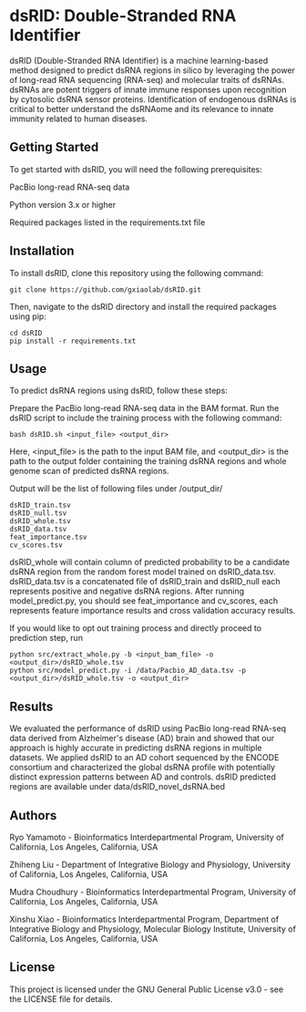 # dsRID: Double-Stranded RNA Identifier
dsRID (Double-Stranded RNA Identifier) is a machine learning-based method designed to predict dsRNA regions in silico by leveraging the power of long-read RNA sequencing (RNA-seq) and molecular traits of dsRNAs. dsRNAs are potent triggers of innate immune responses upon recognition by cytosolic dsRNA sensor proteins. Identification of endogenous dsRNAs is critical to better understand the dsRNAome and its relevance to innate immunity related to human diseases.

## Getting Started
To get started with dsRID, you will need the following prerequisites:

PacBio long-read RNA-seq data

Python version 3.x or higher

Required packages listed in the requirements.txt file

## Installation
To install dsRID, clone this repository using the following command:
```
git clone https://github.com/gxiaolab/dsRID.git
```

Then, navigate to the dsRID directory and install the required packages using pip:

```
cd dsRID
pip install -r requirements.txt
```

## Usage
To predict dsRNA regions using dsRID, follow these steps:

Prepare the PacBio long-read RNA-seq data in the BAM format.
Run the dsRID script to include the training process with the following command:

```
bash dsRID.sh <input_file> <output_dir>
```

Here, <input_file> is the path to the input BAM file, and <output_dir> is the path to the output folder containing the training dsRNA regions and whole genome scan of predicted dsRNA regions.

Output will be the list of following files under /output_dir/
```
dsRID_train.tsv
dsRID_null.tsv
dsRID_whole.tsv
dsRID_data.tsv
feat_importance.tsv
cv_scores.tsv
```
dsRID_whole will contain column of predicted probability to be a candidate dsRNA region from the random forest model trained on dsRID_data.tsv. dsRID_data.tsv is a concatenated file of dsRID_train and dsRID_null each represents positive and negative dsRNA regions. After running model_predict.py, you should see feat_importance and cv_scores, each represents feature importance results and cross validation accuracy results. 

If you would like to opt out training process and directly proceed to prediction step, run

```
python src/extract_whole.py -b <input_bam_file> -o <output_dir>/dsRID_whole.tsv
python src/model_predict.py -i /data/Pacbio_AD_data.tsv -p <output_dir>/dsRID_whole.tsv -o <output_dir>
```

## Results
We evaluated the performance of dsRID using PacBio long-read RNA-seq data derived from Alzheimer's disease (AD) brain and showed that our approach is highly accurate in predicting dsRNA regions in multiple datasets. We applied dsRID to an AD cohort sequenced by the ENCODE consortium and characterized the global dsRNA profile with potentially distinct expression patterns between AD and controls. dsRID predicted regions are available under data/dsRID_novel_dsRNA.bed

## Authors
Ryo Yamamoto - Bioinformatics Interdepartmental Program, University of California, Los Angeles, California, USA

Zhiheng Liu - Department of Integrative Biology and Physiology, University of California, Los Angeles, California, USA

Mudra Choudhury - Bioinformatics Interdepartmental Program, University of California, Los Angeles, California, USA

Xinshu Xiao - Bioinformatics Interdepartmental Program, Department of Integrative Biology and Physiology, Molecular Biology Institute, University of California, Los Angeles, California, USA

## License
This project is licensed under the GNU General Public License v3.0 - see the LICENSE file for details.
